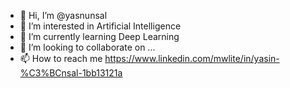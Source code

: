 - 👋 Hi, I’m @yasnunsal
- 👀 I’m interested in Artificial Intelligence 
- 🌱 I’m currently learning Deep Learning
- 💞️ I’m looking to collaborate on ...
- 📫 How to reach me https://www.linkedin.com/mwlite/in/yasin-%C3%BCnsal-1bb13121a

<!---
yasnunsal/yasnunsal is a ✨ special ✨ repository because its `README.md` (this file) appears on your GitHub profile.
You can click the Preview link to take a look at your changes.
--->
